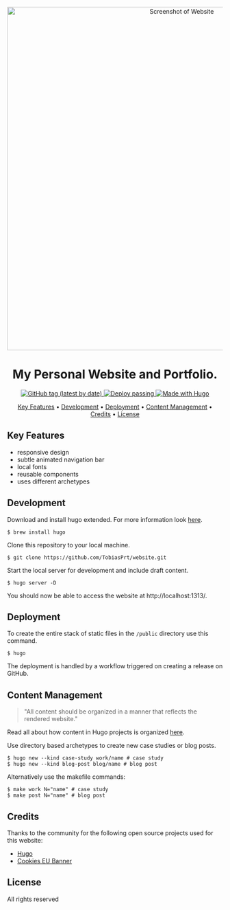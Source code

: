 <p align="center">
  <img src="https://github.com/TobiasPrt/website/blob/master/preview.png?raw=true" alt="Screenshot of Website" width="800">

<h1 align="center">
  My Personal Website and Portfolio.
</h1>

<p align="center">
  <a href="https://github.com/TobiasPrt/website/releases/">
    <img alt="GitHub tag (latest by date)" src="https://img.shields.io/github/v/tag/TobiasPrt/website?label=version">
  </a>
  <a href="https://github.com/TobiasPrt/website/actions/workflows/deploy.yml">
    <img alt="Deploy passing" src="https://github.com/TobiasPrt/website/actions/workflows/deploy.yml/badge.svg">
  </a>
  <a href="https://gohugo.io">
    <img alt="Made with Hugo" src="https://img.shields.io/badge/made%20with-Hugo-ff69b4">
  </a>
  
  
</p>

<p align="center">
  <a href="#key-features">Key Features</a> •
  <a href="#development">Development</a> •
  <a href="#deployment">Deployment</a> •
  <a href="#content-management">Content Management</a> •
  <a href="#credits">Credits</a> •
  <a href="#license">License</a>
</p>

## Key Features

- responsive design
- subtle animated navigation bar
- local fonts
- reusable components
- uses different archetypes

## Development

Download and install hugo extended. For more information look [here](https://gohugo.io/installation/macos/).
```shell
$ brew install hugo
```

Clone this repository to your local machine.
```shell
$ git clone https://github.com/TobiasPrt/website.git
```

Start the local server for development and include draft content.
```shell
$ hugo server -D
```
You should now be able to access the website at http://localhost:1313/.

## Deployment

To create the entire stack of static files in the `/public`
directory use this command.
```shell
$ hugo
```

The deployment is handled by a workflow triggered on creating a release on GitHub.

## Content Management

> "All content should be organized in a manner that reflects the rendered website."

Read all about how content in Hugo projects is organized [here](https://gohugo.io/content-management/organization/).

Use directory based archetypes to create new case studies or blog posts.
```shell
$ hugo new --kind case-study work/name # case study
$ hugo new --kind blog-post blog/name # blog post
```
Alternatively use the makefile commands:
```shell
$ make work N="name" # case study
$ make post N="name" # blog post
```

## Credits

Thanks to the community for the following open source projects used for this website:
- [Hugo](https://github.com/gohugoio/hugo) 
- [Cookies EU Banner](https://github.com/Alex-D/Cookies-EU-banner)

## License

All rights reserved
